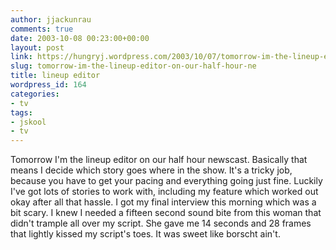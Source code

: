 ```yaml
---
author: jjackunrau
comments: true
date: 2003-10-08 00:23:00+00:00
layout: post
link: https://hungryj.wordpress.com/2003/10/07/tomorrow-im-the-lineup-editor-on-our-half-hour-ne/
slug: tomorrow-im-the-lineup-editor-on-our-half-hour-ne
title: lineup editor
wordpress_id: 164
categories:
- tv
tags:
- jskool
- tv
---
```


Tomorrow I'm the lineup editor on our half hour newscast.  Basically that means I decide which story goes where in the show.  It's a tricky job, because you have to get your pacing and everything going just fine.  Luckily I've got lots of stories to work with, including my feature which worked out okay after all that hassle.  I got my final interview this morning which was a bit scary.  I knew I needed a fifteen second sound bite from this woman that didn't trample all over my script.  She gave me 14 seconds and 28 frames that lightly kissed my script's toes.  It was sweet like borscht ain't.
